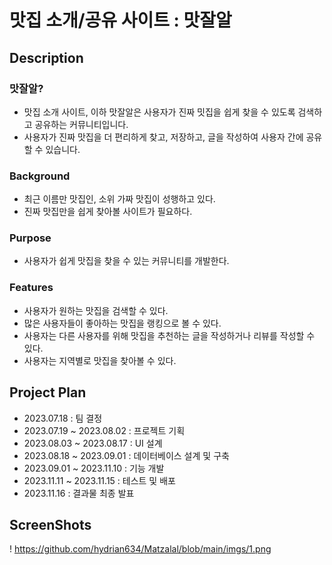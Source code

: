 # 맛집 소개/공유 사이트 : 맛잘알

## Description

### 맛잘알?

+ 맛집 소개 사이트, 이하 맛잘알은 사용자가 진짜 밋집을 쉽게 찾을 수 있도록 검색하고 공유하는 커뮤니티입니다.
+ 사용자가 진짜 맛집을 더 편리하게 찾고, 저장하고, 글을 작성하여 사용자 간에 공유할 수 있습니다.

### Background

+ 최근 이름만 맛집인, 소위 가짜 맛집이 성행하고 있다.
+ 진짜 맛집만을 쉽게 찾아볼 사이트가 필요하다.
  
### Purpose

+ 사용자가 쉽게 맛집을 찾을 수 있는 커뮤니티를 개발한다.

### Features

+ 사용자가 원하는 맛집을 검색할 수 있다.
+ 많은 사용자들이 좋아하는 맛집을 랭킹으로 볼 수 있다.
+ 사용자는 다른 사용자를 위해 맛집을 추천하는 글을 작성하거나 리뷰를 작성할 수 있다.
+ 사용자는 지역별로 맛집을 찾아볼 수 있다.

## Project Plan

+ 2023.07.18 : 팀 결정
+ 2023.07.19 ~ 2023.08.02 : 프로젝트 기획
+ 2023.08.03 ~ 2023.08.17 : UI 설계
+ 2023.08.18 ~ 2023.09.01 : 데이터베이스 설계 및 구축
+ 2023.09.01 ~ 2023.11.10 : 기능 개발
+ 2023.11.11 ~ 2023.11.15 : 테스트 및 배포
+ 2023.11.16 : 결과물 최종 발표

## ScreenShots

! https://github.com/hydrian634/Matzalal/blob/main/imgs/1.png
